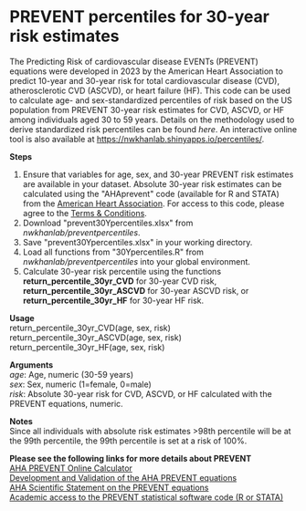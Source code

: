# PREVENT percentiles for 30-year risk estimates

The Predicting Risk of cardiovascular disease EVENTs (PREVENT) equations were developed in 2023 by the American Heart Association to predict 10-year and 30-year risk for total cardiovascular disease (CVD), atherosclerotic CVD (ASCVD), or heart failure (HF). This code can be used to calculate age- and sex-standardized percentiles of risk based on the US population from PREVENT 30-year risk estimates for CVD, ASCVD, or HF among individuals aged 30 to 59 years. Details on the methodology used to derive standardized risk percentiles can be found *here*. An interactive online tool is also available at https://nwkhanlab.shinyapps.io/percentiles/.  

**Steps**
1. Ensure that variables for age, sex, and 30-year PREVENT risk estimates are available in your dataset. Absolute 30-year risk estimates can be calculated using the "AHAprevent" code (available for R and STATA) from the [American Heart Association](https://professional.heart.org/en/guidelines-and-statements/prevent-risk-calculator). For access to this code, please agree to the [Terms & Conditions](https://www.jotform.com/240774577352161). 
2. Download "prevent30Ypercentiles.xlsx" from *nwkhanlab/preventpercentiles*.
3. Save "prevent30Ypercentiles.xlsx" in your working directory.
4. Load all functions from "30Ypercentiles.R" from *nwkhanlab/preventpercentiles* into your global environment.
5. Calculate 30-year risk percentile using the functions **return_percentile_30yr_CVD** for 30-year CVD risk, **return_percentile_30yr_ASCVD** for 30-year ASCVD risk, or **return_percentile_30yr_HF** for 30-year HF risk.

**Usage**  
return_percentile_30yr_CVD(age, sex, risk)  
return_percentile_30yr_ASCVD(age, sex, risk)  
return_percentile_30yr_HF(age, sex, risk)  

**Arguments**  
*age*: Age, numeric (30-59 years)  
*sex*: Sex, numeric (1=female, 0=male)  
*risk*: Absolute 30-year risk for CVD, ASCVD, or HF calculated with the PREVENT equations, numeric. 

**Notes**  
Since all individuals with absolute risk estimates >98th percentile will be at the 99th percentile, the 99th percentile is set at a risk of 100%.   

**Please see the following links for more details about PREVENT**  
[AHA PREVENT Online Calculator](https://professional.heart.org/en/guidelines-and-statements/prevent-calculator)  
[Development and Validation of the AHA PREVENT equations](https://doi.org/10.1161/circulationaha.123.067626)  
[AHA Scientific Statement on the PREVENT equations](https://doi.org/10.1161/CIR.0000000000001191)  
[Academic access to the PREVENT statistical software code (R or STATA)](https://www.jotform.com/240774577352161)  


